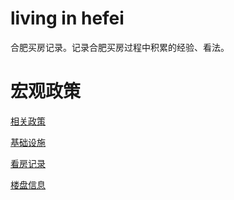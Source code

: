 # living in hefei
合肥买房记录。记录合肥买房过程中积累的经验、看法。

# 宏观政策

[相关政策](policy/overview.md)

[基础设施](policy/facilities.md)

[看房记录](viewing-records/records.md)

[楼盘信息](communities/communities.md)